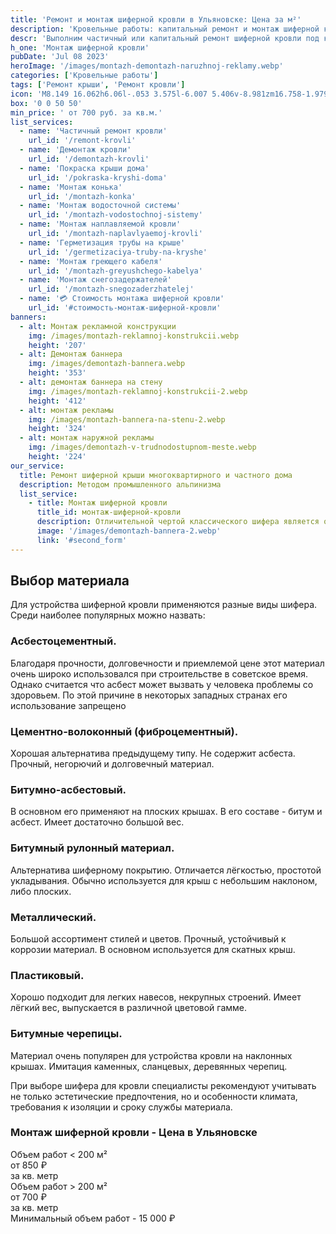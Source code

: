 ```yaml
---
title: 'Ремонт и монтаж шиферной кровли в Ульяновске: Цена за м²'
description: 'Кровельные работы: капитальный ремонт и монтаж шиферной кровли многоквартирного и частного дома в Ульяновске методом промышленного альпинизма. Цена от 700 руб. за кв.м. Звоните!'
descr: 'Выполним частичный или капитальный ремонт шиферной кровли под ключ.'
h_one: 'Монтаж шиферной кровли'
pubDate: 'Jul 08 2023'
heroImage: '/images/montazh-demontazh-naruzhnoj-reklamy.webp'
categories: ['Кровельные работы']
tags: ['Ремонт крыши', 'Ремонт кровли']
icon: 'M8.149 16.062h6.06l-.053 3.575l-6.007 5.406v-8.981zm16.758-1.979L1 35.169L3.52 38l21.485-18.954L46.486 38L49 35.169L25.097 14.083L25 14l-.093.083z'
box: '0 0 50 50'
min_price: ' от 700 руб. за кв.м.'
list_services:
  - name: 'Частичный ремонт кровли'
    url_id: '/remont-krovli'
  - name: 'Демонтаж кровли'
    url_id: '/demontazh-krovli'
  - name: 'Покраска крыши дома'
    url_id: '/pokraska-kryshi-doma'
  - name: 'Монтаж конька'
    url_id: '/montazh-konka'
  - name: 'Монтаж водосточной системы'
    url_id: '/montazh-vodostochnoj-sistemy'
  - name: 'Монтаж наплавляемой кровли'
    url_id: '/montazh-naplavlyaemoj-krovli'
  - name: 'Герметизация трубы на крыше'
    url_id: '/germetizaciya-truby-na-kryshe'
  - name: 'Монтаж греющего кабеля'
    url_id: '/montazh-greyushchego-kabelya'
  - name: 'Монтаж снегозадержателей'
    url_id: '/montazh-snegozaderzhatelej'
  - name: '💳 Стоимость монтажа шиферной кровли'
    url_id: '#стоимость-монтаж-шиферной-кровли'
banners:
  - alt: Монтаж рекламной конструкции
    img: /images/montazh-reklamnoj-konstrukcii.webp
    height: '207'
  - alt: Демонтаж баннера
    img: /images/demontazh-bannera.webp
    height: '353'
  - alt: демонтаж баннера на стену
    img: /images/montazh-reklamnoj-konstrukcii-2.webp
    height: '412'
  - alt: монтаж рекламы
    img: /images/montazh-bannera-na-stenu-2.webp
    height: '324'
  - alt: монтаж наружной рекламы
    img: /images/demontazh-v-trudnodostupnom-meste.webp
    height: '224'
our_service:
  title: Ремонт шиферной крыши многоквартирного и частного дома
  description: Методом промышленного альпинизма
  list_service:
    - title: Монтаж шиферной кровли
      title_id: монтаж-шиферной-кровли
      description: Отличительной чертой классического шифера является огнеупорность и долговечность. Сегодня на рынке представлено много видов шифера для кровли, а его эстетические и эксплуатационные показатели не уступают более дорогим материалам. Шифер особенно популярен в секторе индивидуального жилищного строительства.
      image: '/images/demontazh-bannera-2.webp'
      link: '#second_form'
---
```


## Выбор материала

Для устройства шиферной кровли применяются разные виды шифера. Среди наиболее популярных можно назвать:

### Асбестоцементный.

Благодаря прочности, долговечности и приемлемой цене этот материал очень широко использовался при строительстве в советское время. Однако считается что асбест может вызвать у человека проблемы со здоровьем. По этой причине в некоторых западных странах его использование запрещено

### Цементно-волоконный (фиброцементный).

Хорошая альтернатива предыдущему типу. Не содержит асбеста. Прочный, негорючий и долговечный материал.

### Битумно-асбестовый.

В основном его применяют на плоских крышах. В его составе - битум и асбест. Имеет достаточно большой вес.

### Битумный рулонный материал.

Альтернатива шиферному покрытию. Отличается лёгкостью, простотой укладывания. Обычно используется для крыш с небольшим наклоном, либо плоских.

### Металлический.

Большой ассортимент стилей и цветов. Прочный, устойчивый к коррозии материал. В основном используется для скатных крыш.

### Пластиковый.

Хорошо подходит для легких навесов, некрупных строений. Имеет лёгкий вес, выпускается в различной цветовой гамме.

### Битумные черепицы.

Материал очень популярен для устройства кровли на наклонных крышах. Имитация каменных, сланцевых, деревянных черепиц.

При выборе шифера для кровли специалисты рекомендуют учитывать не только эстетические предпочтения, но и особенности климата, требования к изоляции и сроку службы материала.

<div id="стоимость-монтаж-шиферной-кровли" class="gradientBg mx-auto my-4 max-w-full rounded-xl p-14 text-center shadow-lg"><h3 class="flex justify-center px-4 pt-6 font-bold lg:text-xl"><div class="text-white">Монтаж шиферной кровли - Цена в Ульяновске</div></h3><div class="flex flex-wrap justify-center gap-4 py-4"><div class="flex max-w-[350px] flex-col gap-2 rounded-xl bg-gray-200 bg-opacity-30 p-6 text-white shadow-md backdrop-blur-lg backdrop-filter"><div class="text-sm font-semibold">Объем работ &lt; 200 м²</div><div class="text-3xl font-semibold tracking-tight">от 850 ₽</div><div class="font-normal">за кв. метр</div></div><div class="flex max-w-[500px] flex-col gap-2 rounded-xl bg-gray-200 bg-opacity-30 p-6 text-white shadow-md backdrop-blur-lg backdrop-filter"><div class="text-sm font-semibold">Объем работ &gt; 200 м²</div><div class="text-3xl font-semibold tracking-tight">от 700 ₽</div><div class="font-normal">за кв. метр</div></div></div><div class="flex justify-center pb-6">Минимальный объем работ - 15 000 ₽</div></div>
